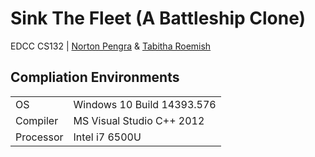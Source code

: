 
# Sink The Fleet (A Battleship Clone)
EDCC CS132 | [Norton Pengra](http://github.com/qwergram) & 
[Tabitha Roemish](#) 

## Compliation Environments
<table>
    <tr>
        <td>OS</td>
        <td>Windows 10 Build 14393.576</td>
    </tr>
    <tr>
        <td>Compiler</td>
        <td>MS Visual Studio C++ 2012</td>
    </tr>
    <tr>
        <td>Processor</td>
        <td>Intel i7 6500U</td>
    </tr>
</table>

